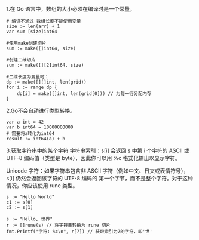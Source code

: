 1.在 Go 语言中，数组的大小必须在编译时是一个常量。
```text
# 编译不通过 数组长度不能使用变量
size := len(arr) + 1
var sum [size]int64

#使用make创建切片
sum := make([]int64, size)

#创建二维切片
sum := make([][2]int64, size)

#二维长度为变量时：
dp := make([][]int, len(grid))
for i := range dp {
    dp[i] = make([]int, len(grid[0])) // 为每一行分配内存
}
```

2.Go不会自动进行类型转换。
```text
var a int = 42
var b int64 = 10000000000
# 需要将a转化为int64
result := int64(a) + b
```

3.获取字符串中的某个字符
字符串索引：s[i] 会返回 s 中第 i 个字符的 ASCII 或 UTF-8 编码值（类型是 byte），因此你可以用 %c 格式化输出以显示字符。

Unicode 字符：如果字符串包含非 ASCII 字符（例如中文、日文或表情符号），s[i] 仍然会返回该字符的 UTF-8 编码的
第一个字节，而不是整个字符。对于这种情况，你应该使用 rune 类型。

```text
s := "Hello World"
c1 := s[0]
c2 := s[1]

s := "Hello, 世界"
r := []rune(s) // 将字符串转换为 rune 切片
fmt.Printf("字符: %c\n", r[7]) // 获取索引为7的字符，即'世'
```